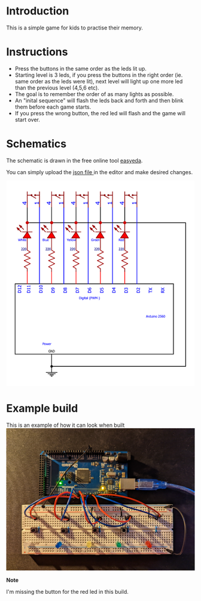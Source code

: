 # Introduction
This is a simple game for kids to practise their memory.

# Instructions
- Press the buttons in the same order as the leds lit up.
- Starting level is 3 leds, if you press the buttons in the right order (ie. same order as the leds were lit), next level will light up one more led than the previous level (4,5,6 etc).
- The goal is to remember the order of as many lights as possible.
- An "inital sequence" will flash the leds back and forth and then blink them before each game starts.
- If you press the wrong button, the red led will flash and the game will start over.

# Schematics
The schematic is drawn in the free online tool [easyeda](https://easyeda.com/editor).

You can simply upload the [json file ](https://github.com/patchon/arduino-games/blob/main/memory-game/schematic/memory-game.json) in the editor and make desired changes.

<img src="https://github.com/patchon/arduino-games/blob/main/memory-game/schematic/memory-game.png" width="700" >

# Example build
This is an example of how it can look when built
<img src="https://github.com/patchon/arduino-games/blob/main/memory-game/schematic/example-build.jpg" width="700" >

**Note**

I'm missing the button for the red led in this build.
